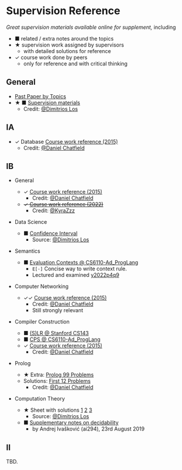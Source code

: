 # Supervision Reference

*Great supervision materials available online for supplement,* including

- ■ related / extra notes around the topics
- ★ supervision work assigned by supervisors
  - with detailed solutions for reference
- ✓ course work done by peers
  - only for reference and with critical thinking

## General

- [Past Paper by Topics](./Past_Paper.html)
- ★ ■ [Supervision materials](https://dimitrioslos.com/supervisions/)
  - Credit: [@Dimitrios Los](https://dimitrioslos.com/academic.html)

## IA

- ✓ Database [Course work reference (2015)](https://github.com/danielchatfield/cst1b-databases)
  - Credit: [@Daniel Chatfield](https://github.com/danielchatfield/)

## IB

- General
  - ✓ [Course work reference (2015)](https://github.com/danielchatfield/)
    - Credit: [@Daniel Chatfield](https://github.com/danielchatfield/)
  - ~~✓ [Course work reference (2022)](https://github.com/KyraZzz/PartIB-coursework)~~
    - Credit: [@KyraZzz](https://github.com/KyraZzz/)
  
- Data Science
  - ■ [Confidence Interval](./Ref/IBDataSci/Confidence%20intervals.pdf)
    - Source: [@Dimitrios Los](https://dimitrioslos.com/supervisions/)
  
- Semantics
  - ■ [Evaluation Contexts @ CS6110-Ad_ProgLang](./Ref/IBSemantics/Evaluation%20Contexts.pdf)
    - `E[·]` Concise way to write context rule.
    - Lectured and examined [y2022p4q9](https://www.cl.cam.ac.uk/teaching/exams/pastpapers/y2022p4q9.pdf)
 

- Computer Networking
  - ✓✓ [Course work reference (2015)](https://github.com/danielchatfield/cst1b-computer-networking)
    - Credit: [@Daniel Chatfield](https://github.com/danielchatfield/)
    - Still strongly relevant
  
- Compiler Construction
  - ■ [(S)LR @ Stanford CS143](./Ref/IBCompiler/LR%20and%20SLR%20Parsing.pdf)
  - ■ [CPS @ CS6110-Ad_ProgLang](./Ref/IBCompiler/CPS.pdf)
  - ✓ [Course work reference (2015)](https://github.com/danielchatfield/cst1b-compiler-construction/)
    - Credit: [@Daniel Chatfield](https://github.com/danielchatfield/)
  
- Prolog
  - ★ Extra: [Prolog 99 Problems](./Ref/IBProlog/P-99_Ninety-Nine%20Prolog%20Problems.pdf)
  - Solutions: [First 12 Problems](https://github.com/danielchatfield/prolog-99-problems)
    - Credit: [@Daniel Chatfield](https://github.com/danielchatfield/)
  
- Computation Theory
  - ★ Sheet with solutions [1](./Ref/IBCompTheory/exer_sols_1.pdf) [2](./Ref/IBCompTheory/exer_sols_2.pdf) [3](./Ref/IBCompTheory/exer_sols_3.pdf)
    - Source: [@Dimitrios Los](https://dimitrioslos.com/supervisions/)

  <!-- - ★ [Past Paper by topics](./Ref/IBCompTheory/Past%20Paper%20by%20Topics.pdf)
    - Source: [@Dimitrios Los](https://dimitrioslos.com/supervisions/) -->

  - ■ [Supplementary notes on decidability](./Ref/IBCompTheory/Notes-Decidability.pdf)
    - by Andrej Ivašković (ai294), 23rd August 2019

## II

TBD.
